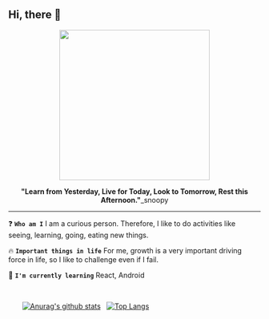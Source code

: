 ## Hi, there :wave:

<p align="center"><img src="https://user-images.githubusercontent.com/77235677/134374435-936e618f-a902-4e9a-a902-355998576f62.jpg" height="300"></p>
<p align="center"><b>"Learn from Yesterday, Live for Today, Look to Tomorrow, Rest this Afternoon."</b>_snoopy</p>

<hr/>

:question: **`Who am I`**
I am a curious person. Therefore, I like to do activities like seeing, learning, going, eating new things.

:fire: **`Important things in life`**
For me, growth is a very important driving force in life, so I like to challenge even if I fail.


:seedling: **`I'm currently learning`** React, Android

<p>&nbsp;</p>

&nbsp;&nbsp;&nbsp;&nbsp;&nbsp;&nbsp;&nbsp;[![Anurag's github stats](https://github-stats.vercel.app/api?username=zhenying2)](https://github.com/anuraghazra/github-readme-stats)&nbsp;&nbsp;
[![Top Langs](https://github-readme-stats.vercel.app/api/top-langs/?username=zhenying2&layout=compact)](https://github.com/anuraghazra/github-readme-stats)




<!-- 🔭 I’m currently working on ... 

- 👯 I’m looking to collaborate on ...
- 🤔 I’m looking for help with ...
- 💬 Ask me about ...
- 📫 How to reach me: ...
- 😄 Pronouns: ...
- ⚡ Fun fact: ...

-->
